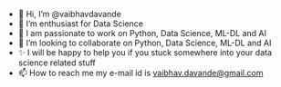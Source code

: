 - 👋 Hi, I’m @vaibhavdavande
- 👀 I’m enthusiast for Data Science
- 🌱 I am passionate to work on Python, Data Science, ML-DL and AI
- 💞️ I’m looking to collaborate on Python, Data Science, ML-DL and AI
- ✨ I will be happy to help you if you stuck somewhere into your data science related stuff
- 📫 How to reach me my e-mail id is vaibhav.davande@gmail.com

<!---
vaibhavdavande/vaibhavdavande is a ✨ special ✨ repository because its `README.md` (this file) appears on your GitHub profile.
You can click the Preview link to take a look at your changes.
--->

